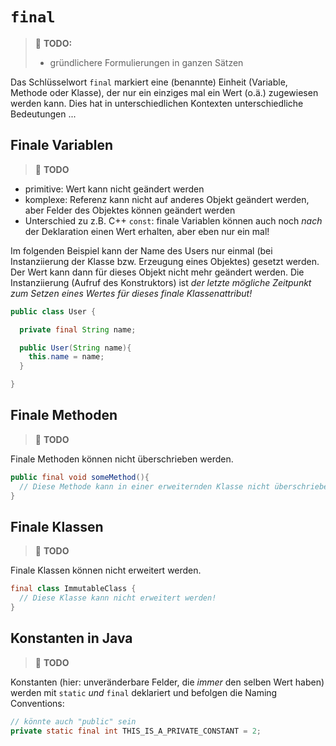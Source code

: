 # `final`

> :construction: **TODO:**  
> - gründlichere Formulierungen in ganzen Sätzen


Das Schlüsselwort `final` markiert eine (benannte) Einheit (Variable, Methode oder Klasse), der nur ein einziges mal ein Wert (o.ä.) zugewiesen werden kann. Dies hat in unterschiedlichen Kontexten unterschiedliche Bedeutungen ...


## Finale Variablen

> :construction: **TODO** 

-   primitive: Wert kann nicht geändert werden
-   komplexe: Referenz kann nicht auf anderes Objekt geändert werden, aber Felder des Objektes können geändert werden
-   Unterschied zu z.B. C++ `const`: finale Variablen können auch noch _nach_ der Deklaration einen Wert erhalten, aber eben nur ein mal!

Im folgenden Beispiel kann der Name des Users nur einmal (bei Instanziierung der Klasse bzw. Erzeugung eines Objektes) gesetzt werden. Der Wert kann dann für dieses Objekt nicht mehr geändert werden. Die Instanziierung (Aufruf des Konstruktors) ist _der letzte mögliche Zeitpunkt zum Setzen eines Wertes für dieses finale Klassenattribut!_

```java
public class User {

  private final String name;

  public User(String name){
    this.name = name;
  }

}
```


## Finale Methoden

> :construction: **TODO** 

Finale Methoden können nicht überschrieben werden.

```java
public final void someMethod(){
  // Diese Methode kann in einer erweiternden Klasse nicht überschrieben werden!
}
```


## Finale Klassen

> :construction: **TODO** 

Finale Klassen können nicht erweitert werden.

```java
final class ImmutableClass {
  // Diese Klasse kann nicht erweitert werden!
}
```


## Konstanten in Java

> :construction: **TODO** 

Konstanten (hier: unveränderbare Felder, die _immer_ den selben Wert haben) werden mit `static` _und_ `final` deklariert und befolgen die Naming Conventions:

```java
// könnte auch "public" sein
private static final int THIS_IS_A_PRIVATE_CONSTANT = 2;
```